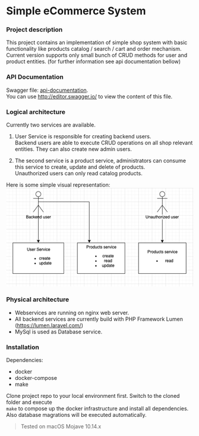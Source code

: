 Simple eCommerce System
=======================

### Project description
This project contains an implementation of simple shop system with basic functionality like products catalog / search / cart and order mechanism. 
Current version supports only small bunch of CRUD methods for user and product entities. (for further information see api documentation bellow)

### API Documentation
Swagger file: [api-documentation](documentation/swagger.yaml).\
You can use http://editor.swagger.io/ to view the content of this file.

### Logical architecture
Currently two services are available. 

1. User Service is responsible for creating backend users.\
Backend users are able to execute CRUD operations on all shop relevant entities. They can also create new admin users.

2. The second service is a product service, administrators can consume this service to create, update and delete of products.\
Unauthorized users can only read catalog products.  

Here is some simple visual representation:\
![Image alt](documentation/services.png)

### Physical architecture
* Webservices are running on nginx web server.
* All backend services are currently build with PHP Framework Lumen (https://lumen.laravel.com/)
* MySql is used as Database service.

### Installation
Dependencies:
 * docker
 * docker-compose
 * make
 
Clone project repo to your local environment first. Switch to the cloned folder and execute\
``make`` to compose up the docker infrastructure and install all dependencies. Also database magrations will be executed automatically.  

> Tested on macOS Mojave 10.14.x